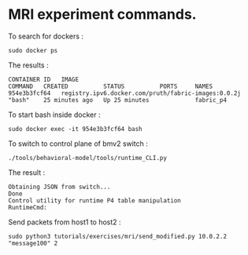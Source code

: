 # MRI experiment commands. 

To search for dockers : 
```
sudo docker ps 
```
The results : 
```
CONTAINER ID   IMAGE                                                 COMMAND   CREATED          STATUS          PORTS     NAMES
954e3b3fcf64   registry.ipv6.docker.com/pruth/fabric-images:0.0.2j   "bash"    25 minutes ago   Up 25 minutes             fabric_p4
```

To start bash inside docker : 
```
sudo docker exec -it 954e3b3fcf64 bash
```

To switch to control plane of bmv2 switch : 

```
./tools/behavioral-model/tools/runtime_CLI.py
```
The result : 
```
Obtaining JSON from switch...
Done
Control utility for runtime P4 table manipulation
RuntimeCmd: 
```

Send packets from host1 to host2 : 

```
sudo python3 tutorials/exercises/mri/send_modified.py 10.0.2.2 "message100" 2
```
